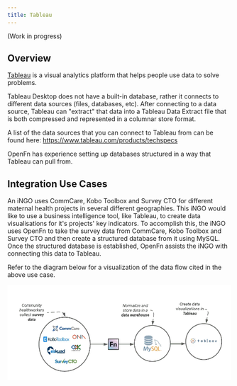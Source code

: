 ```yaml
---
title: Tableau
---
```


(Work in progress)

## Overview

[Tableau](https://www.tableau.com/) is a visual analytics platform that helps
people use data to solve problems.

Tableau Desktop does not have a built-in database, rather it connects to
different data sources (files, databases, etc). After connecting to a data
source, Tableau can "extract" that data into a Tableau Data Extract file that is
both compressed and represented in a columnar store format.

A list of the data sources that you can connect to Tableau from can be found
here: https://www.tableau.com/products/techspecs

OpenFn has experience setting up databases structured in a way that Tableau can
pull from.

## Integration Use Cases

An iNGO uses CommCare, Kobo Toolbox and Survey CTO for different maternal health
projects in several different geographies. This iNGO would like to use a
business intelligence tool, like Tableau, to create data visualisations for it's
projects' key indicators. To accomplish this, the iNGO uses OpenFn to take the
survey data from CommCare, Kobo Toolbox and Survey CTO and then create a
structured database from it using MySQL. Once the structured database is
established, OpenFn assists the iNGO with connecting this data to Tableau.

Refer to the diagram below for a visualization of the data flow cited in the
above use case.

![Tableau Data Flow Visualization](/img/survey_db_tableau.webp)

<!-- please note that the diagram can be found at this link: https://lucid.app/lucidchart/invitations/accept/67c935c0-ec87-4454-b38f-57a6c002f597  -->
